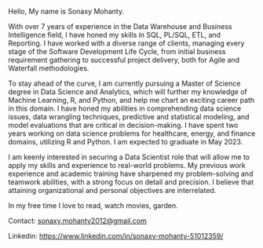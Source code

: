 Hello,
My name is Sonaxy Mohanty. 

With over 7 years of experience in the Data Warehouse and Business Intelligence field, I have honed my skills in SQL, PL/SQL, ETL, and Reporting. I have worked with a diverse range of clients, managing every stage of the Software Development Life Cycle, from initial business requirement gathering to successful project delivery, both for Agile and Waterfall methodologies. 

To stay ahead of the curve, I am currently pursuing a Master of Science degree in Data Science and Analytics, which will further my knowledge of Machine Learning, R, and Python, and help me chart an exciting career path in this domain. I have honed my abilities in comprehending data science issues, data wrangling techniques, predictive and statistical modeling, and model evaluations that are critical in decision-making. I have spent two years working on data science problems for healthcare, energy, and finance domains, utilizing R and Python. I am expected to graduate in May 2023.

I am keenly interested in securing a Data Scientist role that will allow me to apply my skills and experience to real-world problems. My previous work experience and academic training have sharpened my problem-solving and teamwork abilities, with a strong focus on detail and precision. I believe that attaining organizational and personal objectives are interrelated.

In my free time I love to read, watch movies, garden.

Contact: sonaxy.mohanty2012@gmail.com

Linkedin: https://www.linkedin.com/in/sonaxy-mohanty-51012359/
